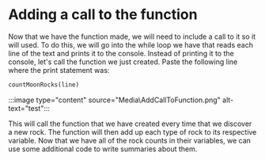 # Adding a call to the function

Now that we have the function made, we will need to include a call to it so it will used. To do this, we will go into the while loop we have that reads each line of the text and prints it to the console. Instead of printing it to the console, let's call the function we just created. Paste the following line where the print statement was:

```python
countMoonRocks(line)
```

:::image type="content" source="Media\AddCallToFunction.png" alt-text="test":::

This will call the function that we have created every time that we discover a new rock. The function will then add up each type of rock to its respective variable. Now that we have all of the rock counts in their variables, we can use some additional code to write summaries about them.
